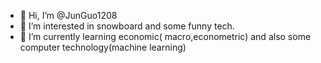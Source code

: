 - 👋 Hi, I’m @JunGuo1208
- 👀 I’m interested in snowboard and some funny tech.
- 🌱 I’m currently learning economic( macro,econometric) and also some computer technology(machine learning)



<!---
JunGuo1208/JunGuo1208 is a ✨ special ✨ repository because its `README.md` (this file) appears on your GitHub profile.
You can click the Preview link to take a look at your changes.
--->
